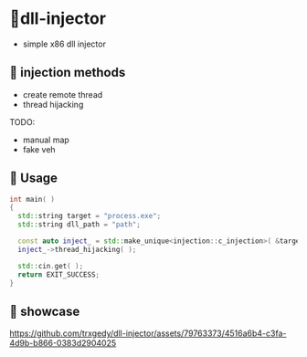 # 💾dll-injector
- simple x86 dll injector

## 💉 injection methods
- create remote thread
- thread hijacking
  
TODO:
- manual map
- fake veh

## 📘 Usage
```cpp
int main( )
{
  std::string target = "process.exe";
  std::string dll_path = "path";

  const auto inject_ = std::make_unique<injection::c_injection>( &target, &dll_path );
  inject_->thread_hijacking( );

  std::cin.get( );
  return EXIT_SUCCESS;
}
```
## 🎥 showcase
https://github.com/trxgedy/dll-injector/assets/79763373/4516a6b4-c3fa-4d9b-b866-0383d2904025
